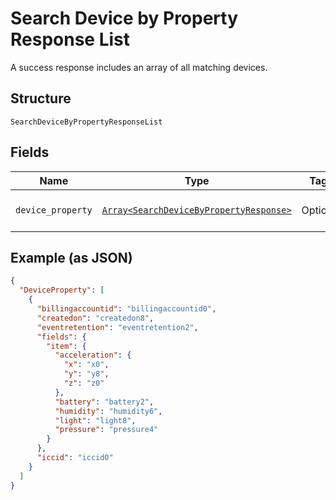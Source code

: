 
# Search Device by Property Response List

A success response includes an array of all matching devices.

## Structure

`SearchDeviceByPropertyResponseList`

## Fields

| Name | Type | Tags | Description |
|  --- | --- | --- | --- |
| `device_property` | [`Array<SearchDeviceByPropertyResponse>`](../../doc/models/search-device-by-property-response.md) | Optional | **Constraints**: *Maximum Items*: `100` |

## Example (as JSON)

```json
{
  "DeviceProperty": [
    {
      "billingaccountid": "billingaccountid0",
      "createdon": "createdon8",
      "eventretention": "eventretention2",
      "fields": {
        "item": {
          "acceleration": {
            "x": "x0",
            "y": "y8",
            "z": "z0"
          },
          "battery": "battery2",
          "humidity": "humidity6",
          "light": "light8",
          "pressure": "pressure4"
        }
      },
      "iccid": "iccid0"
    }
  ]
}
```

